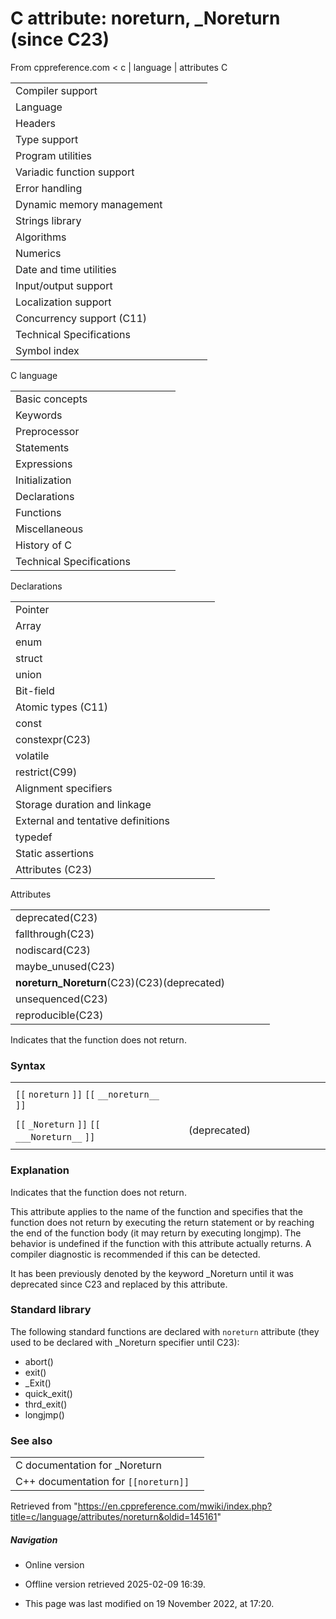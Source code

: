 # C attribute: noreturn, _Noreturn (since C23)

From cppreference.com
< c‎ | language‎ | attributes
 C

|  |  |  |  |  |
| --- | --- | --- | --- | --- |
| Compiler support | | | | |
| Language | | | | |
| Headers | | | | |
| Type support | | | | |
| Program utilities | | | | |
| Variadic function support | | | | |
| Error handling | | | | |
| Dynamic memory management | | | | |
| Strings library | | | | |
| Algorithms | | | | |
| Numerics | | | | |
| Date and time utilities | | | | |
| Input/output support | | | | |
| Localization support | | | | |
| Concurrency support (C11) | | | | |
| Technical Specifications | | | | |
| Symbol index | | | | |

 C language

|  |  |  |  |  |
| --- | --- | --- | --- | --- |
| Basic concepts | | | | |
| Keywords | | | | |
| Preprocessor | | | | |
| Statements | | | | |
| Expressions | | | | |
| Initialization | | | | |
| Declarations | | | | |
| Functions | | | | |
| Miscellaneous | | | | |
| History of C | | | | |
| Technical Specifications | | | | |

 Declarations

|  |  |  |  |  |
| --- | --- | --- | --- | --- |
| Pointer | | | | |
| Array | | | | |
| enum | | | | |
| struct | | | | |
| union | | | | |
| Bit-field | | | | |
| Atomic types (C11) | | | | |
| const | | | | |
| constexpr(C23) | | | | |
| volatile | | | | |
| restrict(C99) | | | | |
| Alignment specifiers | | | | |
| Storage duration and linkage | | | | |
| External and tentative definitions | | | | |
| typedef | | | | |
| Static assertions | | | | |
| Attributes (C23) | | | | |

 Attributes

|  |  |  |  |  |
| --- | --- | --- | --- | --- |
| deprecated(C23) | | | | |
| fallthrough(C23) | | | | |
| nodiscard(C23) | | | | |
| maybe_unused(C23) | | | | |
| ****noreturn_Noreturn****(C23)(C23)(deprecated) | | | | |
| unsequenced(C23) | | | | |
| reproducible(C23) | | | | |

Indicates that the function does not return.

### Syntax

|  |  |  |  |  |  |  |  |  |  |
| --- | --- | --- | --- | --- | --- | --- | --- | --- | --- |
|  | | | | | | | | | |
| `[[` `noreturn` `]]` `[[` `__noreturn__` `]]` |  |  |
|  | | | | | | | | | |
| `[[` `_Noreturn` `]]` `[[` `___Noreturn__` `]]` |  | (deprecated) |
|  | | | | | | | | | |

### Explanation

Indicates that the function does not return.

This attribute applies to the name of the function and specifies that the function does not return by executing the return statement or by reaching the end of the function body (it may return by executing longjmp). The behavior is undefined if the function with this attribute actually returns. A compiler diagnostic is recommended if this can be detected.

It has been previously denoted by the keyword _Noreturn until it was deprecated since C23 and replaced by this attribute.

### Standard library

The following standard functions are declared with `noreturn` attribute (they used to be declared with _Noreturn specifier until C23):

- abort()
- exit()
- _Exit()
- quick_exit()
- thrd_exit()
- longjmp()

### See also

|  |  |
| --- | --- |
| C documentation for _Noreturn | |
| C++ documentation for `[[noreturn]]` | |

Retrieved from "<https://en.cppreference.com/mwiki/index.php?title=c/language/attributes/noreturn&oldid=145161>"

##### Navigation

- Online version
- Offline version retrieved 2025-02-09 16:39.

- This page was last modified on 19 November 2022, at 17:20.